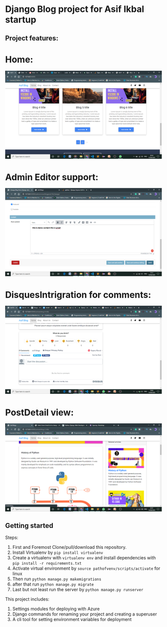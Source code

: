 # Django Blog project for Asif Ikbal startup

## Project features:

# Home:
![alt text](https://github.com/itsmayank0/Asif_Blogs/blob/master/Home.png?raw=true)

# Admin Editor support:
![alt text](https://github.com/itsmayank0/Asif_Blogs/blob/master/EditorSupport.png?raw=true)

# DisquesIntrigration for comments: 
![alt text](https://github.com/itsmayank0/Asif_Blogs/blob/master/DisquesIntrigration.png?raw=true)

# PostDetail view:
![alt text](https://github.com/itsmayank0/Asif_Blogs/blob/master/PostDetail.png?raw=true)


## Getting started

Steps:

1. First and Foremost Clone/pull/download this repository.
2. Install Virtualenv by `pip install virtualenv`
3. Create a virtualenv with `virtualenv env` and install dependencies with `pip install -r requirements.txt`
4. Activate virtual environment by `source pathofvenv/scripts/activate` for linux
5. Then run `python manage.py makemigrations`
6. after that run `python manage.py migrate`
7. Last but not least run the server by `python manage.py runserver`

This project includes:

1. Settings modules for deploying with Azure
2. Django commands for renaming your project and creating a superuser
3. A cli tool for setting environment variables for deployment
